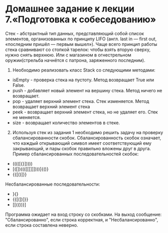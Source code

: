 # Домашнее задание к лекции 7.«Подготовка к собеседованию»
Стек - абстрактный тип данных, представляющий собой список элементов, организованных по принципу LIFO (англ. last in — first out, «последним пришёл — первым вышел»). Чаще всего принцип работы стека сравнивают со стопкой тарелок: чтобы взять вторую сверху, нужно снять верхнюю. Или с магазином в огнестрельном оружии(стрельба начнётся с патрона, заряженного последним).

1. Необходимо реализовать класс Stack со следующими методами:
* isEmpty - проверка стека на пустоту. Метод возвращает True или False.
* push - добавляет новый элемент на вершину стека. Метод ничего не возвращает.
* pop - удаляет верхний элемент стека. Стек изменяется. Метод возвращает верхний элемент стека
* peek - возвращает верхний элемент стека, но не удаляет его. Стек не меняется.
* size - возвращает количество элементов в стеке.
2. Используя стек из задания 1 необходимо решить задачу на проверку сбалансированности скобок. Сбалансированность скобок означает, что каждый открывающий символ имеет соответствующий ему закрывающий, и пары скобок правильно вложены друг в друга.
Пример сбалансированных последовательностей скобок:

* (((([{}]))))
* [([])((([[[]]])))]{()}
* {{[()]}}

Несбалансированные последовательности:

* }{}
* {{[(])]}}
* [[{())}]

Программа ожидает на вход строку со скобками. На выход сообщение: "Сбалансированно", если строка корректная, и "Несбалансированно", если строка составлена неверно.